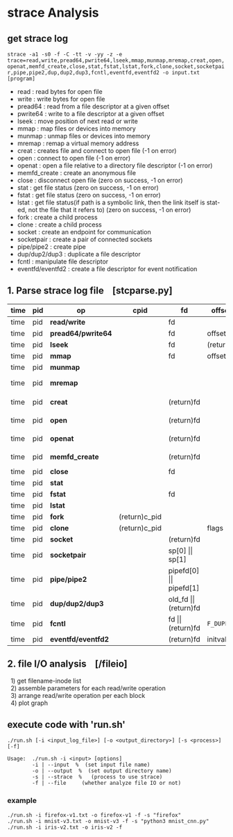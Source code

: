 # strace Analysis

## get strace log
`strace -a1 -s0 -f -C -tt -v -yy -z -e trace=read,write,pread64,pwrite64,lseek,mmap,munmap,mremap,creat,open,openat,memfd_create,close,stat,fstat,lstat,fork,clone,socket,socketpair,pipe,pipe2,dup,dup2,dup3,fcntl,eventfd,eventfd2 -o input.txt [program]`
* read : read bytes for open file<br>
* write : write bytes for open file<br>
* pread64 : read from a file descriptor at a given offset<br>
* pwrite64 : write to a file descriptor at a given offset<br>
* lseek : move position of next read or write<br>
* mmap : map files or devices into memory<br>
* munmap : unmap files or devices into memory<br>
* mremap : remap a virtual memory address<br>
* creat : creates file and connect to open file (-1 on error)<br>
* open : connect to open file (-1 on error)<br>
* openat : open a file relative to a directory file descriptor (-1 on error)<br>
* memfd_create : create an anonymous file<br>
* close : disconnect open file (zero on success, -1 on error)<br>
* stat : get file status (zero on success, -1 on error)<br>
* fstat : get file status (zero on success, -1 on error)<br>
* lstat : get file status(if path is a symbolic link, then the link itself is stat-ed, not the file that it refers to) (zero on success, -1 on error)<br>
* fork : create a child process<br>
* clone : create a child process<br>
* socket : create an endpoint for communication<br>
* socketpair : create a pair of connected sockets<br>
* pipe/pipe2 : create pipe<br>
* dup/dup2/dup3 : duplicate a file descriptor<br>
* fcntl : manipulate file descriptor<br>
* eventfd/eventfd2 : create a file descriptor for event notification<br>

## 1. Parse strace log file &nbsp;&nbsp; [stcparse.py]
**time** | **pid** | **op** | **cpid** | **fd** | **offset/flag** | **length** | **mem\_addr** | **filename** | **inode**
---- | ---- | ---- | ---- | ---- | ---- | ---- | ---- | ---- | ----
time | pid | **read/write** | | fd | | (return)count | | `<filename>` | |
time | pid | **pread64/pwrite64** | | fd | offset (pos) | (return)count | | `<filename>` | |
time | pid | **lseek** | | fd | (return)offset | | | `<filename>` |
time | pid | **mmap** | | fd | offset | length | (return)addr | `<filename>` |
time | pid | **munmap** | | | | length | addr | |
time | pid | **mremap** | | | | new\_len | old\_addr \|\| (return)new\_addr | |
time | pid | **creat** | | (return)fd | | | | \*pathname=>`<filename>` |
time | pid | **open** | | (return)fd | | | | \*filename=>`<filename>` |
time | pid | **openat** | | (return)fd | | | | \*pathname=>`<filename>` |
time | pid | **memfd_create** | | (return)fd | | | | \*name =>`<filename>`| |
time | pid | **close** | | fd | | | | `<filename>` | |
time | pid | **stat** | | | | | | \*path | st\_ino |
time | pid | **fstat** | | fd | | | | `<filename>` | st\_ino |
time | pid | **lstat** | | | | | | \*path | st\_ino |
time | pid | **fork** | (return)c\_pid | | | | | | |
time | pid | **clone** | (return)c\_pid | | flags | | | | |
time | pid | **socket** | | (return)fd | | | | `<socket>` | |
time | pid | **socketpair** | | sp[0] \|\| sp[1] | | | | `<socket1>`\|\|`<socket2>` | |
time | pid | **pipe/pipe2** | | pipefd[0] \|\| pipefd[1] | | | | `<pipe1>`\|\|`<pipe2>` | |
time | pid | **dup/dup2/dup3** | | old_fd \|\| (return)fd | | | | `<filename1>`\|\|`<filename2>` | |
time | pid | **fcntl** | | fd \|\| (return)fd | `F_DUPFD` | | | `<filename1>`\|\|`<filename2>` | |
time | pid | **eventfd/eventfd2** | | (return)fd | initval | | | `<filename>` | |

## 2. file I/O analysis &nbsp;&nbsp; [/fileio]
&nbsp;&nbsp;1) get filename-inode list<br>
&nbsp;&nbsp;2) assemble parameters for each read/write operation<br>
&nbsp;&nbsp;3) arrange read/write operation per each block<br>
&nbsp;&nbsp;4) plot graph<br>

## execute code with 'run.sh'
`./run.sh [-i <input_log_file>] [-o <output_directory>] [-s <process>] [-f]`

```
Usage:  ./run.sh -i <input> [options]
        -i | --input  %  (set input file name)
        -o | --output  %  (set output directory name)
        -s | --strace  %   (process to use strace)
        -f | --file     (whether analyze file IO or not)
```
### example
`./run.sh -i firefox-v1.txt -o firefox-v1 -f -s "firefox"` <br>
`./run.sh -i mnist-v3.txt -o mnist-v3 -f -s "python3 mnist_cnn.py"` <br>
`./run.sh -i iris-v2.txt -o iris-v2 -f`
